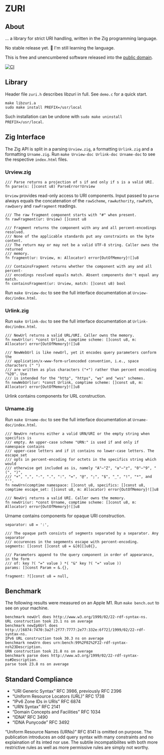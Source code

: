 # ZURI

## About

… a library for strict URI handling, written in the Zig programming language.

No stable release yet. 🚧 I'm still learning the language.

This is free and unencumbered software released into the
[public domain](https://creativecommons.org/publicdomain/zero/1.0).

[![CI](https://github.com/pascaldekloe/zuri/actions/workflows/ci.yml/badge.svg)](https://github.com/pascaldekloe/zuri/actions/workflows/ci.yml)


## Library

Header file `zuri.h` describes libzuri in full. See `demo.c` for a quick start.

    make libzuri.a
    sudo make install PREFIX=/usr/local

Such installation can be undone with `sudo make uninstall PREFIX=/usr/local`.


## Zig Interface

The Zig API is split in a parsing `Urview.zig`, a formatting `Urlink.zig` and a
formatting `Urname.zig`. Run `make Urview-doc Urlink-doc Urname-doc` to see the
respective `index.html` files.


### Urview.zig

```zig
/// Parse returns a projection of s if and only if s is a valid URI.
fn parse(s: []const u8) ParseError!Urview
```

`Urview` provides read-only access to URI components. Input passed to `parse`
always equals the concatenation of the `rawScheme`, `rawAuthority`, `rawPath`,
`rawQuery` and `rawFragment` readings.

```zig
/// The raw fragment component starts with "#" when present.
fn rawFragment(ur: Urview) []const u8

/// Fragment returns the component with any and all percent-encodings resolved.
/// None of the applicable standards put any constraints on the byte content.
/// The return may or may not be a valid UTF-8 string. Caller owns the returned
/// memory.
fn fragment(ur: Urview, m: Allocator) error{OutOfMemory}![]u8

/// ContainsFragment returns whether the component with any and all percent-
/// encodings resolved equals match. Absent components don't equal any match.
fn containsFragment(ur: Urview, match: []const u8) bool
```

Run `make Urview-doc` to see the full interface documentation at `Urview-doc/index.html`.


### Urlink.zig

Run `make Urlink-doc` to see the full interface documentation at `Urlink-doc/index.html`.

```zig
/// NewUrl returns a valid URL/URI. Caller owns the memory.
fn newUrl(ur: *const Urlink, comptime scheme: []const u8, m: Allocator) error{OutOfMemory}![]u8

/// NewWebUrl is like newUrl, yet it encodes query parameters conform the
/// application/x-www-form-urlencoded convention, i.e., space characters (" ")
/// are written as plus characters ("+") rather than percent encoding "%20". Use
/// is intended for the "http", "https", "ws" and "wss" schemes.
fn newWebUrl(ur: *const Urlink, comptime scheme: []const u8, m: Allocator) error{OutOfMemory}![]u8
```

Urlink contains components for URL construction.


### Urname.zig

Run `make Urname-doc` to see the full interface documentation at `Urname-doc/index.html`.

```zig
/// NewUrn returns either a valid URN/URI or the empty string when specifics is
/// empty. An upper-case scheme "URN:" is used if and only if namespace contains
/// upper-case letters and if it contains no lower-case letters. The escape_set
/// opts in percent-encoding for octets in the specifics string which would
/// otherwise get included as is, namely "A"–"Z", "a"–"z", "0"–"9", "(", ")",
/// "+", ",", "-", ".", ":", "=", "@", ";", "$", "_", "!", "*", and "'".
fn newUrn(comptime namespace: []const u8, specifics: []const u8, comptime escape_set: []const u8, m: Allocator) error{OutOfMemory}![]u8

/// NewUri returns a valid URI. Caller owns the memory.
fn newUri(ur: *const Urname, comptime scheme: []const u8, m: Allocator) error{OutOfMemory}![]u8
```

Urname contains components for opaque URI construction.

```zig
separator: u8 = ':',

/// The opaque path consists of segments separated by a separator. Any separator
/// occurences in the segements escape with percent-encoding.
segments: []const []const u8 = &[0][]u8{},

/// Parameters append to the query component in order of appearance, in the form
/// of: key ?( "=" value ) *( "&" key ?( "=" value ))
params: []const Param = &.{},

fragment: ?[]const u8 = null,
```


## Benchmark

The following results were measured on an Apple M1. Run `make bench.out` to see
on your machine.

```
benchmark newUrl does http://www.w3.org/1999/02/22-rdf-syntax-ns.
URL construction took 23.1 ns on average
benchmark newIp6Url does http://[6874:7470:3a2f:2f77:7777:2e77:332e:6f72]/1999/02/22-rdf-syntax-ns.
IPv6 URL construction took 30.3 ns on average
benchmark newUrn does urn:bench:99%2F02%2F22-rdf-syntax-ns%23Description.
URN construction took 21.8 ns on average
benchmark parse does http://www.w3.org/1999/02/22-rdf-syntax-ns#Description.
parse took 23.8 ns on average
```


## Standard Compliance

 * “URI Generic Syntax” RFC 3986, previously RFC 2396
 * “Uniform Resource Locators (URL)” RFC 1738
 * “IPv6 Zone IDs in URIs” RFC 6874
 * “URN Syntax” RFC 2141
 * “Domain Concepts and Facilities” RFC 1034
 * “IDNA” RFC 3490
 * “IDNA Punycode” RFC 3492

“Uniform Resource Names (URNs)” RFC 8141 is omitted on purpose. The publication
introduces an odd query syntax with many constraints and no explaination of its
inted nor use. The subtile incompatibilites with both more restrictive rules as
well as more permissive rules are simply not worthy.
